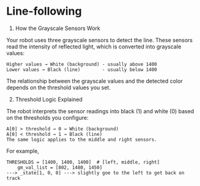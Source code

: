 # Line-following
1. How the Grayscale Sensors Work

Your robot uses three grayscale sensors to detect the line. These sensors read the intensity of reflected light, which is converted into grayscale values:
	
 	Higher values → White (background) - usually above 1400
	Lower values → Black (line)        - usually below 1400 

The relationship between the grayscale values and the detected color depends on the threshold values you set.

2. Threshold Logic Explained

The robot interprets the sensor readings into black (1) and white (0) based on the thresholds you configure:
	
 	A[0] > threshold → 0 → White (background)
	A[0] < threshold → 1 → Black (line)
	The same logic applies to the middle and right sensors.

 For example, 
 	
  	THRESHOLDS = [1400, 1400, 1400]  # [left, middle, right]
        gm_val_list = [802, 1480, 1450]
	---> _state[1, 0, 0] ---> slightly goe to the left to get back on track
